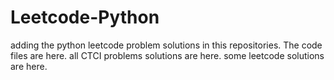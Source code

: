 # Leetcode-Python
adding the python leetcode problem solutions in this repositories. 
The code files are here.
all CTCI problems solutions are here.
some leetcode solutions are here.
























































































































